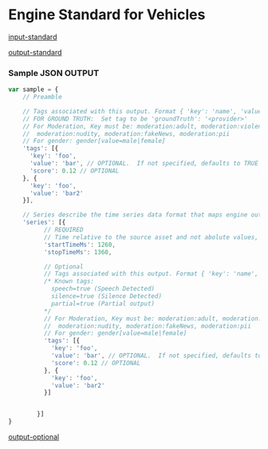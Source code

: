 # Engine Standard for Vehicles

[comment]: <> (------------------- INPUT Section -------------------)

[input-standard](../components/input-vision-standard.md ':include')

[comment]: <> (------------------- OUTPUT Section -------------------)

[output-standard](../components/output-standard.md ':include')

### Sample JSON OUTPUT
```javascript
var sample = {
    // Preamble

    // Tags associated with this output. Format { 'key': 'name', 'value': 'value' }
    // FOR GROUND TRUTH:  Set tag to be 'groundTruth': '<provider>'
    // For Moderation, Key must be: moderation:adult, moderation:violence, moderation:nsfw,
    //  moderation:nudity, moderation:fakeNews, moderation:pii
    // For gender: gender[value=male|female]
    'tags': [{
      'key': 'foo',
      'value': 'bar', // OPTIONAL.  If not specified, defaults to TRUE
      'score': 0.12 // OPTIONAL
    }, {
      'key': 'foo',
      'value': 'bar2'
    }],

    // Series describe the time series data format that maps engine outputs with correlated time slices
    'series': [{
          // REQUIRED
          // Time relative to the source asset and not abolute values, if not time-based source (video, audio)
          'startTimeMs': 1260,
          'stopTimeMs': 1360,

          // Optional
          // Tags associated with this output. Format { 'key': 'name', 'value': 'value' }
          /* Known tags:
            speech=true (Speech Detected)
            silence=true (Silence Detected)
            partial=true (Partial output)
          */
          // For Moderation, Key must be: moderation:adult, moderation:violence, moderation:nsfw,
          //  moderation:nudity, moderation:fakeNews, moderation:pii
          // For gender: gender[value=male|female]
          'tags': [{
            'key': 'foo',
            'value': 'bar', // OPTIONAL.  If not specified, defaults to TRUE
            'score': 0.12 // OPTIONAL
          }, {
            'key': 'foo',
            'value': 'bar2'
          }]


        }]
}
```

[comment]: <> (------------------- OPTIONAL Section -------------------)

[output-optional](../components/output-optional.md ':include')
